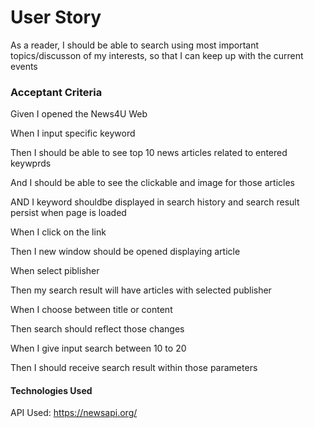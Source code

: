 # User Story
As a reader,
I should be able to search using most important topics/discusson of my interests,
so that I can keep up with the current events

### Acceptant Criteria
Given I opened the News4U Web

When I input specific keyword

Then I should be able to see top 10 news articles related to entered keywprds

And I should be able to see the clickable and image for those articles

AND I keyword shouldbe displayed in search history and search result persist when page is loaded

When I click on the link

Then I new window should be opened displaying article

When select piblisher 

Then my search result will have articles with selected publisher

When I choose between title or content

Then search should reflect those changes

When I give input search between 10 to 20

Then I should receive search result within those parameters


#### Technologies Used
API Used: https://newsapi.org/
